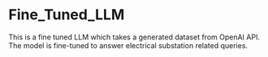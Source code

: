 # Fine_Tuned_LLM
This is a fine tuned LLM which takes a generated dataset from OpenAI API. The model is fine-tuned to answer electrical substation related queries.
